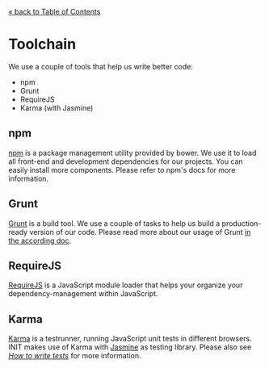 [&laquo; back to Table of Contents](TOC.md)

# Toolchain

We use a couple of tools that help us write better code:

* npm
* Grunt
* RequireJS
* Karma (with Jasmine)

## npm
[npm](https://www.npmjs.org/) is a package management utility provided by bower. We use it to load all front-end and development dependencies for our projects.
You can easily install more components. Please refer to npm's docs for more information.

## Grunt
[Grunt](http://gruntjs.com/) is a build tool. We use a couple of tasks to help us build a production-ready version of our code. Please read more about our usage of Grunt [in the according doc](grunt.md).

## RequireJS
[RequireJS](http://requirejs.org/) is a JavaScript module loader that helps your organize your dependency-management within JavaScript.

## Karma
[Karma](http://karma-runner.github.io/) is a testrunner, running JavaScript unit tests in different browsers. INIT makes use of Karma with [Jasmine](http://jasmine.github.io/) as testing library. Please also see [_How to write tests_](writing-tests.md) for more information.
